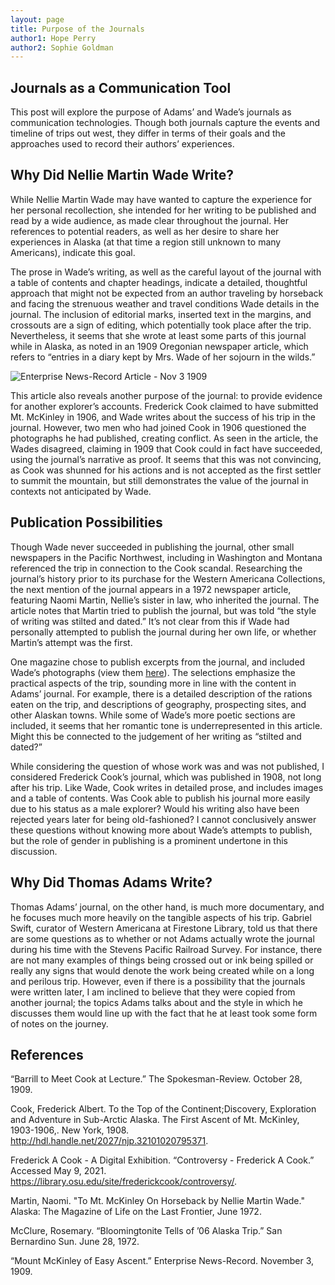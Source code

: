 ```yaml
---
layout: page
title: Purpose of the Journals
author1: Hope Perry
author2: Sophie Goldman
---
```


## Journals as a Communication Tool

This post will explore the purpose of Adams’ and Wade’s journals as communication technologies. Though both journals capture the events and timeline of trips out west, they differ in terms of their goals and the approaches used to record their authors’ experiences.

## Why Did Nellie Martin Wade Write?

While Nellie Martin Wade may have wanted to capture the experience for her personal recollection, she intended for her writing to be published and read by a wide audience, as made clear throughout the journal. Her references to potential readers, as well as her desire to share her experiences in Alaska (at that time a region still unknown to many Americans), indicate this goal. 

The prose in Wade’s writing, as well as the careful layout of the journal with a table of contents and chapter headings, indicate a detailed, thoughtful approach that might not be expected from an author traveling by horseback and facing the strenuous weather and travel conditions Wade details in the journal. The inclusion of editorial marks, inserted text in the margins, and crossouts are a sign of editing, which potentially took place after the trip. Nevertheless, it seems that she wrote at least some parts of this journal while in Alaska, as noted in an 1909 Oregonian newspaper article, which refers to “entries in a diary kept by Mrs. Wade of her sojourn in the wilds.”

![Enterprise News-Record Article - Nov 3 1909](https://img.newspapers.com/img/img?institutionId=0&user=0&id=194739423&width=557&height=971&crop=865_966_1421_2525&rotation=0&brightness=0&contrast=0&invert=0&iat=eyJhbGciOiJIUzI1NiIsInR5cCI6IkpXVCJ9.eyJmcmVlLXZpZXctaWQiOjE5NDczOTQyMywiaWF0IjoxNjIwNTgzODQ1LCJleHAiOjE2MjA2NzAyNDV9.xjF7HrvEyueP8UCH1_E8wPCywMILOuw_M_Fx_ibJR9g&ts=1620583845)

This article also reveals another purpose of the journal: to provide evidence for another explorer’s accounts. Frederick Cook claimed to have submitted Mt. McKinley in 1906, and Wade writes about the success of his trip in the journal. However, two men who had joined Cook in 1906 questioned the photographs he had published, creating conflict. As seen in the article, the Wades disagreed, claiming in 1909 that Cook could in fact have succeeded, using the journal’s narrative as proof. It seems that this was not convincing, as Cook was shunned for his actions and is not accepted as the first settler to summit the mountain, but still demonstrates the value of the journal in contexts not anticipated by Wade. 

## Publication Possibilities

Though Wade never succeeded in publishing the journal, other small newspapers in the Pacific Northwest, including in Washington and Montana referenced the trip in connection to the Cook scandal. Researching the journal’s history prior to its purchase for the Western Americana Collections, the next mention of the journal appears in a 1972 newspaper article, featuring Naomi Martin, Nellie’s sister in law, who inherited the journal. The article notes that Martin tried to publish the journal, but was told “the style of writing was stilted and dated.” It’s not clear from this if Wade had personally attempted to publish the journal during her own life, or whether Martin’s attempt was the first.

One magazine chose to publish excerpts from the journal, and included Wade’s photographs (view them [here](https://hum-331-princeton.github.io/manifest-destiny/art-in-the-journals/)). The selections emphasize the practical aspects of the trip, sounding more in line with the content in Adams’ journal. For example, there is a detailed description of the rations eaten on the trip, and descriptions of geography, prospecting sites, and other Alaskan towns. While some of Wade’s more poetic sections are included, it seems that her romantic tone is underrepresented in this article. Might this be connected to the judgement of her writing as “stilted and dated?” 

While considering the question of whose work was and was not published, I considered Frederick Cook’s journal, which was published in 1908, not long after his trip. Like Wade, Cook writes in detailed prose, and includes images and a table of contents. Was Cook able to publish his journal more easily due to his status as a male explorer? Would his writing also have been rejected years later for being old-fashioned? I cannot conclusively answer these questions without knowing more about Wade’s attempts to publish, but the role of gender in publishing is a  prominent undertone in this discussion.

## Why Did Thomas Adams Write?

Thomas Adams’ journal, on the other hand, is much more documentary, and he focuses much more heavily on the tangible aspects of his trip. Gabriel Swift, curator of Western Americana at Firestone Library, told us that there are some questions as to whether or not Adams actually wrote the journal during his time with the Stevens Pacific Railroad Survey. For instance, there are not many examples of things being crossed out or ink being spilled or really any signs that would denote the work being created while on a long and perilous trip. However, even if there is a possibility that the journals were written later, I am inclined to believe that they were copied from another journal; the topics Adams talks about and the style in which he discusses them would line up with the fact that he at least took some form of notes on the journey.  

## References

“Barrill to Meet Cook at Lecture.” The Spokesman-Review. October 28, 1909. 

Cook, Frederick Albert. To the Top of the Continent;Discovery, Exploration and Adventure in Sub-Arctic Alaska. The First Ascent of Mt. McKinley, 1903-1906,. New York, 1908. <http://hdl.handle.net/2027/njp.32101020795371>.

Frederick A Cook - A Digital Exhibition. “Controversy - Frederick A Cook.” Accessed May 9, 2021. <https://library.osu.edu/site/frederickcook/controversy/>.

Martin, Naomi. "To Mt. McKinley On Horseback by Nellie Martin Wade." Alaska: The Magazine of Life on the Last Frontier, June 1972.

McClure, Rosemary. “Bloomingtonite Tells of ’06 Alaska Trip.” San Bernardino Sun. June 28, 1972.

“Mount McKinley of Easy Ascent.” Enterprise News-Record. November 3, 1909.
 
